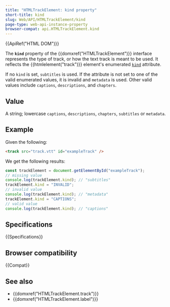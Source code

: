 ```yaml
---
title: "HTMLTrackElement: kind property"
short-title: kind
slug: Web/API/HTMLTrackElement/kind
page-type: web-api-instance-property
browser-compat: api.HTMLTrackElement.kind
---
```


{{ApiRef("HTML DOM")}}

The **`kind`** property of the {{domxref("HTMLTrackElement")}} interface represents the type of track, or how the text track is meant to be used. It reflects the {{htmlelement("track")}} element's enumerated [`kind`](/en-US/docs/Web/HTML/Reference/Elements/track#kind) attribute.

If no `kind` is set, `subtitles` is used. If the attribute is not set to one of the valid enumerated values, it is invalid and `metadata` is used. Other valid values include `captions`, `descriptions`, and `chapters`.

## Value

A string; lowercase `captions`, `descriptions`, `chapters`, `subtitles` or `metadata`.

## Example

Given the following:

```html
<track src="track.vtt" id="exampleTrack" />
```

We get the following results:

```js
const trackElement = document.getElementById("exampleTrack");
// missing value
console.log(trackElement.kind); // "subtitles"
trackElement.kind = "INVALID";
// invalid value
console.log(trackElement.kind); // "metadata"
trackElement.kind = "CAPTIONS";
// valid value
console.log(trackElement.kind); // "captions"
```

## Specifications

{{Specifications}}

## Browser compatibility

{{Compat}}

## See also

- {{domxref("HTMLTrackElement.track")}}
- {{domxref("HTMLTrackElement.label")}}
